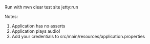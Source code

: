 Run with
mvn clear test site jetty:run

Notes:
1. Application has no asserts
2. Application plays audio!
3. Add your credentials to src/main/resources/application.properties
